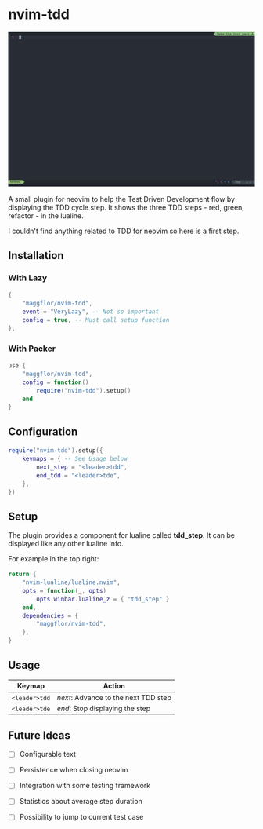 # nvim-tdd

<img src="img/nvim-tdd_green.png" alt="Demo green step" style="max-height:500px"/>

A small plugin for neovim to help the Test Driven Development flow by displaying the TDD cycle step.
It shows the three TDD steps - red, green, refactor - in the lualine.

I couldn't find anything related to TDD for neovim so here is a first step.

## Installation

### With Lazy
```lua
{
    "maggflor/nvim-tdd",
    event = "VeryLazy", -- Not so important
    config = true, -- Must call setup function
},
```

### With Packer
```lua
use {
    "maggflor/nvim-tdd",
    config = function()
        require("nvim-tdd").setup()
    end
}
```

## Configuration
```lua
require("nvim-tdd").setup({
    keymaps = { -- See Usage below
        next_step = "<leader>tdd",
        end_tdd = "<leader>tde",
    },
})
```

## Setup

The plugin provides a component for lualine called **tdd_step**. It can be displayed like any other lualine info.

For example in the top right:
```lua
return {
    "nvim-lualine/lualine.nvim",
    opts = function(_, opts)
        opts.winbar.lualine_z = { "tdd_step" }
    end,
    dependencies = {
        "maggflor/nvim-tdd",
    },
}
```

## Usage

| Keymap | Action |
|--------|--------|
| `<leader>tdd` | *next*: Advance to the next TDD step |
| `<leader>tde` | *end*: Stop displaying the step     |

## Future Ideas

- [ ] Configurable text
- [ ] Persistence when closing neovim
- [ ] Integration with some testing framework
- [ ] Statistics about average step duration
- [ ] Possibility to jump to current test case

